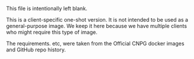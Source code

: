 This file is intentionally left blank.

This is a client-specific one-shot version. It is not intended to be used as a
general-purpose image. We keep it here because we have multiple clients who
might require this type of image.

The requirements. etc, were taken from the Official CNPG docker images and GitHub repo history.
